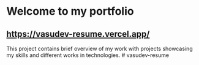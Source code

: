 # Welcome to my portfolio
## https://vasudev-resume.vercel.app/


This project contains brief overview of my work with projects showcasing my skills and different works in technologies.
#   v a s u d e v - r e s u m e 
 
 
